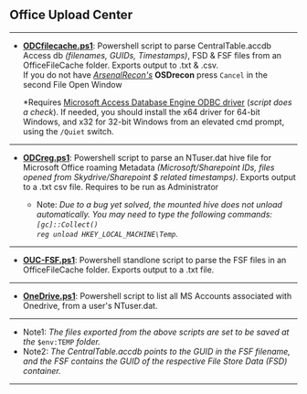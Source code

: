 
## Office Upload Center
__________________________________________________________________________________________

  * **[ODCfilecache.ps1](https://github.com/kacos2000/Other/blob/master/OfficeFileCache/ODCfilecache.ps1)**: Powershell script to parse CentralTable.accdb Access db *(filenames, GUIDs, Timestamps)*, FSD & FSF files from an OfficeFileCache folder. 
Exports output to .txt & .csv.<br> 
If you do not have *[ArsenalRecon's](https://arsenalrecon.com/)* **OSDrecon** press `Cancel` in the second File Open Window <br>

     *Requires [Microsoft Access Database Engine ODBC driver](https://www.microsoft.com/en-us/download/details.aspx?id=54920) (*script does a check*). If needed, you should install the x64 driver for 64-bit Windows, and x32 for 32-bit Windows from an elevated cmd prompt, using the `/Quiet` switch.
__________________________________________________________________________________________

  * **[ODCreg.ps1](https://github.com/kacos2000/Other/blob/master/OfficeFileCache/OUCreg.ps1)**: Powershell script to parse an NTuser.dat hive file for Microsoft Office roaming Metadata *(Microsoft/Sharepoint IDs, files opened from Skydrive/Sharepoint $ related timestamps)*. Exports output to a .txt csv file. Requires to be run as Administrator<br>
  
     * Note: *Due to a bug yet solved, the mounted hive does not unload automatically. You may need to type the following commands:<br>
`[gc]::Collect()`<br> `reg unload HKEY_LOCAL_MACHINE\Temp`.*
__________________________________________________________________________________________

  * **[OUC-FSF.ps1](https://github.com/kacos2000/Other/blob/master/OfficeFileCache/OUC-FSF.ps1)**: Powershell standlone script to parse the FSF files in an OfficeFileCache folder. Exports output to a .txt file.<br>
__________________________________________________________________________________________

* **[OneDrive.ps1](https://github.com/kacos2000/Other/blob/master/OfficeFileCache/OneDrive.ps1)**: Powershell script to list all MS Accounts associated with Onedrive, from a user's NTuser.dat.<br>
__________________________________________________________________________________________


   - Note1: *The files exported from the above scripts are set to be saved at the* `$env:TEMP` *folder.*
   - Note2: *The CentralTable.accdb points to the GUID in the FSF filename, and the FSF contains the GUID of the respective File Store Data (FSD) container.*
  __________________________________________________________________________________________
 

